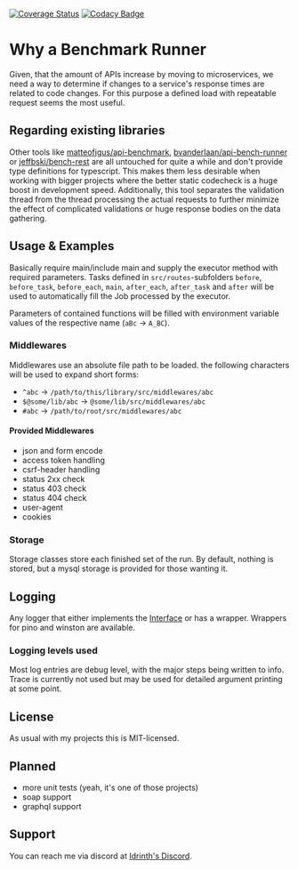 [![Coverage Status](https://coveralls.io/repos/github/Idrinth/api-bench/badge.svg?branch=master)](https://coveralls.io/github/Idrinth/api-bench?branch=master) [![Codacy Badge](https://app.codacy.com/project/badge/Grade/3171affc728048da8df4fe36b6d4771e)](https://www.codacy.com/manual/Idrinth/api-bench?utm_source=github.com&amp;utm_medium=referral&amp;utm_content=Idrinth/api-bench&amp;utm_campaign=Badge_Grade)

# Why a Benchmark Runner

Given, that the amount of APIs increase by moving to microservices, we need a way to determine if changes to a service's response times are related to code changes. For this purpose a defined load with repeatable request seems the most useful.

## Regarding existing libraries

Other tools like [matteofigus/api-benchmark](https://github.com/matteofigus/api-benchmark), [bvanderlaan/api-bench-runner](https://github.com/bvanderlaan/api-bench-runner) or [jeffbski/bench-rest](https://github.com/jeffbski/bench-rest) are all untouched for quite a while and don't provide type definitions for typescript. This makes them less desirable when working with bigger projects where the better static codecheck is a huge boost in development speed.
Additionally, this tool separates the validation thread from the thread processing the actual requests to further minimize the effect of complicated validations or huge response bodies on the data gathering.

## Usage & Examples

Basically require main/include main and supply the executor method with required parameters. Tasks defined in `src/routes`-subfolders `before`, `before_task`, `before_each`, `main`, `after_each`, `after_task` and `after` will be used to automatically fill the Job processed by the executor.

Parameters of contained functions will be filled with environment variable values of the respective name (`aBc` -> `A_BC`).

### Middlewares

Middlewares use an absolute file path to be loaded. the following characters will be used to expand short forms:

-   `^abc` -> `/path/to/this/library/src/middlewares/abc`
-   `$@some/lib/abc` -> `@some/lib/src/middlewares/abc`
-   `#abc` -> `/path/to/root/src/middlewares/abc`

#### Provided Middlewares

- json and form encode
- access token handling
- csrf-header handling
- status 2xx check
- status 403 check
- status 404 check
- user-agent
- cookies

### Storage

Storage classes store each finished set of the run. By default, nothing is stored, but a mysql storage is provided for those wanting it.

## Logging

Any logger that either implements the [Interface](src/logger/logger.ts) or has a wrapper. Wrappers for pino and winston are available.

### Logging levels used

Most log entries are debug level, with the major steps being written to info. Trace is currently not used but may be used for detailed argument printing at some point.

## License

As usual with my projects this is MIT-licensed.

## Planned

-   more unit tests (yeah, it's one of those projects)
-   soap support
-   graphql support

## Support

You can reach me via discord at [Idrinth's Discord](https://discord.gg/xHSF8CGPTh).
